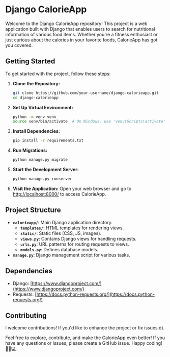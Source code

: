 # Django CalorieApp

Welcome to the Django CalorieApp repository! This project is a web application built with Django that enables users to search for nutritional information of various food items. Whether you're a fitness enthusiast or just curious about the calories in your favorite foods, CalorieApp has got you covered.

## Getting Started

To get started with the project, follow these steps:

1. **Clone the Repository:**
   ```bash
   git clone https://github.com/your-username/django-calorieapp.git
   cd django-calorieapp
   ```

2. **Set Up Virtual Environment:**
   ```bash
   python -m venv venv
   source venv/bin/activate  # On Windows, use 'venv\Scripts\activate'
   ```

3. **Install Dependencies:**
   ```bash
   pip install -r requirements.txt
   ```

4. **Run Migrations:**
   ```bash
   python manage.py migrate
   ```

5. **Start the Development Server:**
   ```bash
   python manage.py runserver
   ```

6. **Visit the Application:**
   Open your web browser and go to [http://localhost:8000/](http://localhost:8000/) to access CalorieApp.

## Project Structure

- **`calorieapp/`**: Main Django application directory.
  - **`templates/`**: HTML templates for rendering views.
  - **`static/`**: Static files (CSS, JS, images).
  - **`views.py`**: Contains Django views for handling requests.
  - **`urls.py`**: URL patterns for routing requests to views.
  - **`models.py`**: Defines database models.
- **`manage.py`**: Django management script for various tasks.

## Dependencies

- Django: [https://www.djangoproject.com/](https://www.djangoproject.com/)
- Requests: [https://docs.python-requests.org/](https://docs.python-requests.org/)

## Contributing

I welcome contributions! If you'd like to enhance the project or fix issues.d).



Feel free to explore, contribute, and make the CalorieApp even better! If you have any questions or issues, please create a GitHub issue. Happy coding! 🚀🍏💻
